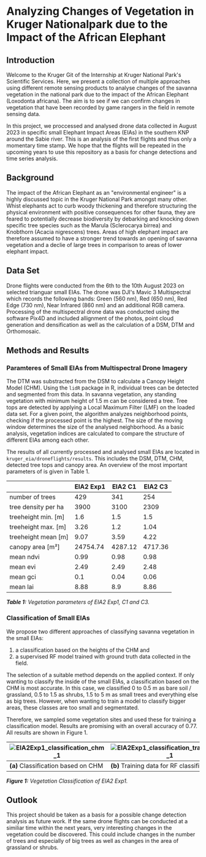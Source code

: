 # Analyzing Changes of Vegetation in Kruger Nationalpark due to the Impact of the African Elephant

## Introduction
Welcome to the Kruger Git of the Internship at Kruger National Park's Scientific Services. Here, we present a collection of multiple approaches 
using different remote sensing products to analyse changes of the savanna vegetation in the national park due to the impact of the African Elephant (Loxodonta africana). The aim is to see if we can confirm changes in vegetation that have been recorded by game rangers in the field in remote sensing data.

In this project, we proccessed and analysed drone data collected in August 2023 in specific small Elephant Impact Areas (EIAs) in the southern KNP around the Sabie river. This is an analysis of the first flights and thus only a momentary time stamp. We hope that the flights will be repeated in the upcoming years to use this repository as a basis for change detections and time series analysis.

## Background
The impact of the African Elephant as an "environmental engineer" is a highly discussed topic in the Kruger National Park amongst many other. Whist elephants act to 
curb woody thickening and therefore structuring the physical environment with positive consequences for other fauna, they are feared to potentially decrease biodiversity
by debarking and knocking down specific tree species such as the Marula (Sclerocarya birrea) and Knobthorn (Acacia nigrescens) trees. Areas of high elephant impact are therefore assumed to have a stronger trend towards an opening of savanna vegetation and a declie of large trees in comparison to areas of lower elephant impact.

## Data Set
Drone flights were conducted from the 6th to the 10th August 2023 on selected trianguar small EIAs. The drone was DJI's Mavic 3 Multispectral which records the following bands: Green (560 nm), Red (650 nm), Red Edge (730 nm), Near Infrared (860 nm) and an additional RGB camera. Processing of the multispectral drone data was conducted using the software Pix4D and included allignment of the photos, point cloud generation and densification as well as the calculation of a DSM, DTM and Orthomosaic.

## Methods and Results
### Paramteres of Small EIAs from Multispectral Drone Imagery
The DTM was substracted from the DSM to calculate a Canopy Height Model (CHM). Using the `lidR` package in R, individual trees can be detected and segmented from this data. In savanna vegetation, any standing vegetation with minimum height of 1.5 m can be considered a tree. Tree tops are detected by applying a Local Maximum Filter (LMF) on the loaded data set. For a given point, the algorithm analyzes neighborhood points, checking if the processed point is the highest. The size of the moving window determines the size of the analysed neighborhood. As a basic analysis, vegetation indices are calculated to compare the structure of different EIAs among each other. 

The results of all currently processed and analysed small EIAs are located in `kruger_eia/droneflights/results`. This includes the DSM, DTM, CHM, detected tree tops and canopy area. An overview of the most important parameters of is given in Table 1.

|     | EIA2 Exp1 | EIA2 C1 | EIA2 C3 |
| -------- | ------- |------- |------- |
| number of trees  | 429 | 341 | 254 |
| tree density per ha | 3900 | 3100 | 2309 |
| treeheight min. [m]    | 1.6 | 1.5 | 1.5 |
| treeheight max. [m]    | 3.26 | 1.2 | 1.04 |
| treeheight mean [m]    | 9.07 | 3.59 | 4.22 |
| canopy area [m²]    | 24754.74 | 4287.12 | 4717.36 |
| mean ndvi   | 0.99 |  0.98 | 0.98 |
| mean evi   | 2.49 | 2.49 | 2.48 |
| mean gci   | 0.1 | 0.04 | 0.06 |
| mean lai   | 8.88 | 8.9 | 8.86 |

***Table 1:** Vegetation parameters of EIA2 Exp1, C1 and C3.* 

### Classification of Small EIAs
We propose two different approaches of classifying savanna vegetation in the small EIAs:

  1. a classification based on the heights of the CHM and
  2. a supervised RF model trained with ground truth data collected in the field.

The selection of a suitable method depends on the applied context. If only wanting to classify the inside of the small EIAs, a classification based on the CHM is most accurate. In this case, we classified 0 to 0.5 m as bare soil / grassland, 0.5 to 1.5 as shrubs, 1.5 to 5 m as small trees and everything else as big trees. However, when wanting to train a model to classify bigger areas, these classes are too small and segmentated.

Therefore, we sampled some vegetation sites and used these for training a classification model. Results are promising with an overall accuracy of 0.77. All results are shown in Figure 1.

| ![EIA2Exp1_classification_chm_1](https://github.com/sunmck/kruger_eia/assets/116874799/3179b357-646c-448c-8a92-2427fa8e46b2) | ![EIA2Exp1_classification_trainingdata_1](https://github.com/sunmck/kruger_eia/assets/116874799/9abc0103-5e63-4a96-8fe3-9077b164ddd0) | ![EIA2Exp1_classification_rf_1](https://github.com/sunmck/kruger_eia/assets/116874799/b4c8b4f9-660b-468c-8b96-aaf0eb43f12f) |
| -- | -- | -- |
| **(a)** Classification based on CHM | **(b)** Training data for RF classification | **(c)** Classifcation of RF model |

***Figure 1:** Vegetation Classification of EIA2 Exp1.* 

## Outlook
This project should be taken as a basis for a possible change detection analysis as future work. If the same drone flights can be conducted at a similiar time within the next years, very interesting changes in the vegetation could be discovered. This could include changes in the number of trees and especially of big trees as well as changes in the area of grassland or shrubs.


